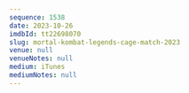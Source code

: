 ```yaml
---
sequence: 1538
date: 2023-10-26
imdbId: tt22698070
slug: mortal-kombat-legends-cage-match-2023
venue: null
venueNotes: null
medium: iTunes
mediumNotes: null
---
```


